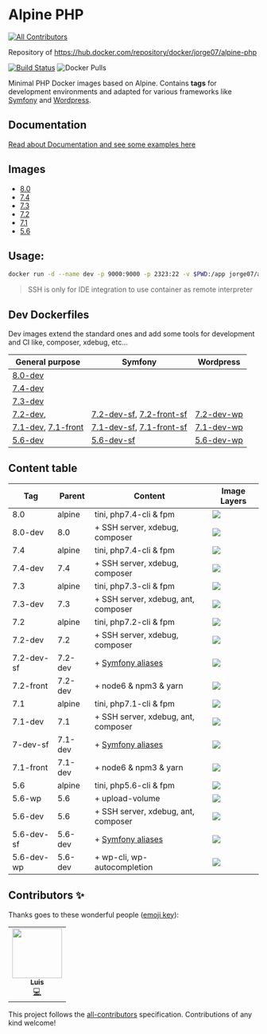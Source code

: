 # Alpine PHP 
<!-- ALL-CONTRIBUTORS-BADGE:START - Do not remove or modify this section -->
[![All Contributors](https://img.shields.io/badge/all_contributors-1-orange.svg?style=flat-square)](#contributors-)
<!-- ALL-CONTRIBUTORS-BADGE:END -->

Repository of https://hub.docker.com/repository/docker/jorge07/alpine-php

[![Build Status](https://travis-ci.org/jorge07/alpine-php.svg?branch=master)](https://travis-ci.org/jorge07/alpine-php) ![Docker Pulls](https://img.shields.io/docker/pulls/jorge07/alpine-php.svg?style=flat-square)

Minimal PHP Docker images based on Alpine. Contains **tags** for development environments and adapted for various frameworks like [Symfony](http://symfony.com/) and [Wordpress](https://github.com/WordPress/WordPress).

## Documentation

[Read about Documentation and see some examples here](https://github.com/jorge07/alpine-php/tree/master/doc/README.md)

## Images

- [8.0](https://github.com/jorge07/alpine-php/blob/master/8.0/Dockerfile)
- [7.4](https://github.com/jorge07/alpine-php/blob/master/7.4/Dockerfile)
- [7.3](https://github.com/jorge07/alpine-php/blob/master/7.3/Dockerfile)
- [7.2](https://github.com/jorge07/alpine-php/blob/master/7.2/Dockerfile)
- [7.1](https://github.com/jorge07/alpine-php/blob/master/7.1/Dockerfile)
- [5.6](https://github.com/jorge07/alpine-php/blob/master/5.6/Dockerfile)

## Usage:

```sh
docker run -d --name dev -p 9000:9000 -p 2323:22 -v $PWD:/app jorge07/alpine-php:8.0-dev
```

> SSH is only for IDE integration to use container as remote interpreter 

## Dev Dockerfiles

Dev images extend the standard ones and add some tools for development and CI like, composer, xdebug, etc...

| General purpose     | Symfony     | Wordpress                                                                   
|---------------------|-------------|-------------------
| [8.0-dev](https://github.com/jorge07/alpine-php/blob/master/8.0/Dockerfile)|  | 
| [7.4-dev](https://github.com/jorge07/alpine-php/blob/master/7.4/Dockerfile)|  | 
| [7.3-dev](https://github.com/jorge07/alpine-php/blob/master/7.3/Dockerfile) |  | 
| [7.2-dev](https://github.com/jorge07/alpine-php/blob/master/7.2/Dockerfile), | [7.2-dev-sf](https://github.com/jorge07/alpine-php/blob/symfony/7.2/Dockerfile.dev), [7.2-front-sf](https://github.com/jorge07/alpine-php/blob/symfony/7.2/Dockerfile.front) | [7.2-dev-wp](https://github.com/jorge07/alpine-php/blob/wordpress/7.2/Dockerfile.dev)
| [7.1-dev](https://github.com/jorge07/alpine-php/blob/master/7.1/Dockerfile.dev), [7.1-front](https://github.com/jorge07/alpine-php/blob/master/7.1/Dockerfile.front) | [7.1-dev-sf](https://github.com/jorge07/alpine-php/blob/symfony/7.1/Dockerfile.dev), [7.1-front-sf](https://github.com/jorge07/alpine-php/blob/symfony/7.1/Dockerfile.front) | [7.1-dev-wp](https://github.com/jorge07/alpine-php/blob/wordpress/7.1/Dockerfile.dev)
| [5.6-dev](https://github.com/jorge07/alpine-php/blob/master/5.6/Dockerfile.dev) | [5.6-dev-sf](https://github.com/jorge07/alpine-php/blob/symfony/5.6/Dockerfile.dev) | [5.6-dev-wp](https://github.com/jorge07/alpine-php/blob/wordpress/5.6/Dockerfile.dev)

## Content table

|    Tag     | Parent     |        Content                                                                    | Image Layers
|------------|------------|-----------------------------------------------------------------------------------|---------
| 8.0        |   alpine   | tini, php7.4-cli & fpm                                                            | [![](https://images.microbadger.com/badges/image/jorge07/alpine-php:8.0.svg)](https://microbadger.com/images/jorge07/alpine-php:8.0 "Get your own image badge on microbadger.com")
| 8.0-dev    |    8.0     | + SSH server, xdebug, composer                                               | [![](https://images.microbadger.com/badges/image/jorge07/alpine-php:8.0-dev.svg)](https://microbadger.com/images/jorge07/alpine-php:8.0-dev "Get your own image badge on microbadger.com")
| 7.4        |   alpine   | tini, php7.4-cli & fpm                                                            | [![](https://images.microbadger.com/badges/image/jorge07/alpine-php:7.4.svg)](https://microbadger.com/images/jorge07/alpine-php:7.4 "Get your own image badge on microbadger.com")
| 7.4-dev    |    7.4     | + SSH server, xdebug, composer                                               | [![](https://images.microbadger.com/badges/image/jorge07/alpine-php:7.4-dev.svg)](https://microbadger.com/images/jorge07/alpine-php:7.4-dev "Get your own image badge on microbadger.com")
| 7.3        |   alpine   | tini, php7.3-cli & fpm                                                            | [![](https://images.microbadger.com/badges/image/jorge07/alpine-php:7.3.svg)](https://microbadger.com/images/jorge07/alpine-php:7.3 "Get your own image badge on microbadger.com")
| 7.3-dev    |    7.3     | + SSH server, xdebug, ant, composer                                               | [![](https://images.microbadger.com/badges/image/jorge07/alpine-php:7.3-dev.svg)](https://microbadger.com/images/jorge07/alpine-php:7.3-dev "Get your own image badge on microbadger.com")
| 7.2        |   alpine   | tini, php7.2-cli & fpm                                                            | [![](https://images.microbadger.com/badges/image/jorge07/alpine-php:7.2.svg)](https://microbadger.com/images/jorge07/alpine-php:7.2 "Get your own image badge on microbadger.com")
| 7.2-dev    |    7.2     | + SSH server, xdebug, composer                                               | [![](https://images.microbadger.com/badges/image/jorge07/alpine-php:7.2-dev.svg)](https://microbadger.com/images/jorge07/alpine-php:7.2-dev "Get your own image badge on microbadger.com")
| 7.2-dev-sf |   7.2-dev  | + [Symfony aliases](https://github.com/jorge07/alpine-php/blob/symfony/README.md) | [![](https://images.microbadger.com/badges/image/jorge07/alpine-php:7.2-dev-sf.svg)](https://microbadger.com/images/jorge07/alpine-php:7.2-dev-sf "Get your own image badge on microbadger.com")
| 7.2-front  |  7.2-dev   | + node6 & npm3 & yarn                                                             | [![](https://images.microbadger.com/badges/image/jorge07/alpine-php:7.2-front.svg)](https://microbadger.com/images/jorge07/alpine-php:7.2-front "Get your own image badge on microbadger.com")
| 7.1        |   alpine   | tini, php7.1-cli & fpm                                                            | [![](https://images.microbadger.com/badges/image/jorge07/alpine-php:7.1.svg)](https://microbadger.com/images/jorge07/alpine-php:7.1 "Get your own image badge on microbadger.com")
| 7.1-dev    |    7.1     | + SSH server, xdebug, ant, composer                                               | [![](https://images.microbadger.com/badges/image/jorge07/alpine-php:7.1-dev.svg)](https://microbadger.com/images/jorge07/alpine-php:7.1-dev "Get your own image badge on microbadger.com")
| 7-dev-sf   |   7.1-dev  | + [Symfony aliases](https://github.com/jorge07/alpine-php/blob/symfony/README.md) | [![](https://images.microbadger.com/badges/image/jorge07/alpine-php:7.1-dev-sf.svg)](https://microbadger.com/images/jorge07/alpine-php:7.1-dev-sf "Get your own image badge on microbadger.com")
| 7.1-front  |  7.1-dev   | + node6 & npm3 & yarn                                                             | [![](https://images.microbadger.com/badges/image/jorge07/alpine-php:7.1-front.svg)](https://microbadger.com/images/jorge07/alpine-php:7.1-front "Get your own image badge on microbadger.com")
| 5.6        |   alpine   | tini, php5.6-cli & fpm                                                            | [![](https://images.microbadger.com/badges/image/jorge07/alpine-php:5.6.svg)](https://microbadger.com/images/jorge07/alpine-php:5.6 "Get your own image badge on microbadger.com")
| 5.6-wp     |    5.6     | + upload-volume                                                                   | [![](https://images.microbadger.com/badges/image/jorge07/alpine-php:5.6-wp.svg)](https://microbadger.com/images/jorge07/alpine-php:5.6-wp "Get your own image badge on microbadger.com")
| 5.6-dev    |    5.6     | + SSH server, xdebug, ant, composer                                               | [![](https://images.microbadger.com/badges/image/jorge07/alpine-php:5.6-dev.svg)](https://microbadger.com/images/jorge07/alpine-php:5.6-dev "Get your own image badge on microbadger.com")
| 5.6-dev-sf |   5.6-dev  | + [Symfony aliases](https://github.com/jorge07/alpine-php/blob/symfony/README.md) | [![](https://images.microbadger.com/badges/image/jorge07/alpine-php:5.6-dev-sf.svg)](https://microbadger.com/images/jorge07/alpine-php:5.6-dev-sf "Get your own image badge on microbadger.com")
| 5.6-dev-wp |  5.6-dev   | + wp-cli, wp-autocompletion                                                       | [![](https://images.microbadger.com/badges/image/jorge07/alpine-php:5.6-dev-wp.svg)](https://microbadger.com/images/jorge07/alpine-php:5.6-dev-wp "Get your own image badge on microbadger.com")

## Contributors ✨

Thanks goes to these wonderful people ([emoji key](https://allcontributors.org/docs/en/emoji-key)):

<!-- ALL-CONTRIBUTORS-LIST:START - Do not remove or modify this section -->
<!-- prettier-ignore-start -->
<!-- markdownlint-disable -->
<table>
  <tr>
    <td align="center"><a href="http://tacon.eu"><img src="https://avatars2.githubusercontent.com/u/2017676?v=4" width="100px;" alt=""/><br /><sub><b>Luis</b></sub></a><br /><a href="https://github.com/jorge07/alpine-php/commits?author=Lutacon" title="Code">💻</a></td>
  </tr>
</table>

<!-- markdownlint-enable -->
<!-- prettier-ignore-end -->
<!-- ALL-CONTRIBUTORS-LIST:END -->

This project follows the [all-contributors](https://github.com/all-contributors/all-contributors) specification. Contributions of any kind welcome!